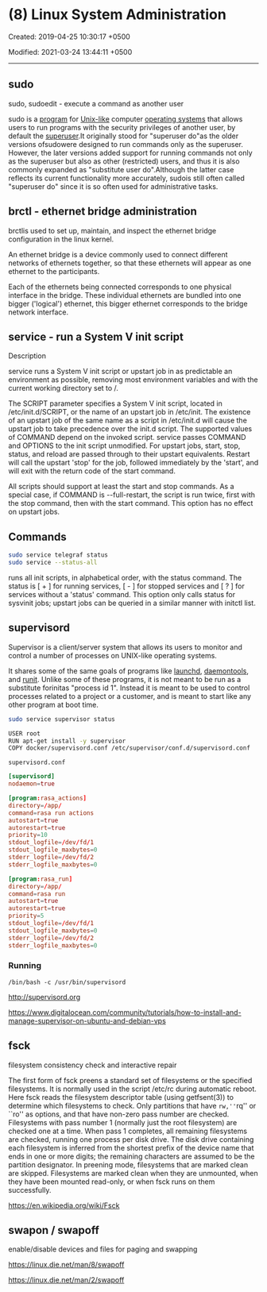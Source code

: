 # (8) Linux System Administration

Created: 2019-04-25 10:30:17 +0500

Modified: 2021-03-24 13:44:11 +0500

---

## sudo

sudo, sudoedit - execute a command as another user

sudo is a [program](https://en.wikipedia.org/wiki/Computer_program) for [Unix-like](https://en.wikipedia.org/wiki/Unix-like) computer [operating systems](https://en.wikipedia.org/wiki/Operating_system) that allows users to run programs with the security privileges of another user, by default the [superuser](https://en.wikipedia.org/wiki/Superuser).It originally stood for "superuser do"as the older versions ofsudowere designed to run commands only as the superuser. However, the later versions added support for running commands not only as the superuser but also as other (restricted) users, and thus it is also commonly expanded as "substitute user do".Although the latter case reflects its current functionality more accurately, sudois still often called "superuser do" since it is so often used for administrative tasks.

## brctl - ethernet bridge administration

brctlis used to set up, maintain, and inspect the ethernet bridge configuration in the linux kernel.

An ethernet bridge is a device commonly used to connect different networks of ethernets together, so that these ethernets will appear as one ethernet to the participants.

Each of the ethernets being connected corresponds to one physical interface in the bridge. These individual ethernets are bundled into one bigger ('logical') ethernet, this bigger ethernet corresponds to the bridge network interface.

## service - run a System V init script

Description

service runs a System V init script or upstart job in as predictable an environment as possible, removing most environment variables and with the current working directory set to /.

The SCRIPT parameter specifies a System V init script, located in /etc/init.d/SCRIPT, or the name of an upstart job in /etc/init. The existence of an upstart job of the same name as a script in /etc/init.d will cause the upstart job to take precedence over the init.d script. The supported values of COMMAND depend on the invoked script. service passes COMMAND and OPTIONS to the init script unmodified. For upstart jobs, start, stop, status, and reload are passed through to their upstart equivalents. Restart will call the upstart 'stop' for the job, followed immediately by the 'start', and will exit with the return code of the start command.

All scripts should support at least the start and stop commands. As a special case, if COMMAND is --full-restart, the script is run twice, first with the stop command, then with the start command. This option has no effect on upstart jobs.

## Commands

```bash
sudo service telegraf status
sudo service --status-all
```

runs all init scripts, in alphabetical order, with the status command. The status is [ + ] for running services, [ - ] for stopped services and [ ? ] for services without a 'status' command. This option only calls status for sysvinit jobs; upstart jobs can be queried in a similar manner with initctl list.

## supervisord

Supervisor is a client/server system that allows its users to monitor and control a number of processes on UNIX-like operating systems.

It shares some of the same goals of programs like [launchd](http://supervisord.org/glossary.html#term-launchd), [daemontools](http://supervisord.org/glossary.html#term-daemontools), and [runit](http://supervisord.org/glossary.html#term-runit). Unlike some of these programs, it is not meant to be run as a substitute forinitas "process id 1". Instead it is meant to be used to control processes related to a project or a customer, and is meant to start like any other program at boot time.

```bash
sudo service supervisor status

USER root
RUN apt-get install -y supervisor
COPY docker/supervisord.conf /etc/supervisor/conf.d/supervisord.conf
```

`supervisord.conf`

```toml
[supervisord]
nodaemon=true

[program:rasa_actions]
directory=/app/
command=rasa run actions
autostart=true
autorestart=true
priority=10
stdout_logfile=/dev/fd/1
stdout_logfile_maxbytes=0
stderr_logfile=/dev/fd/2
stderr_logfile_maxbytes=0

[program:rasa_run]
directory=/app/
command=rasa run
autostart=true
autorestart=true
priority=5
stdout_logfile=/dev/fd/1
stdout_logfile_maxbytes=0
stderr_logfile=/dev/fd/2
stderr_logfile_maxbytes=0
```

### Running

`/bin/bash -c /usr/bin/supervisord`

<http://supervisord.org>

<https://www.digitalocean.com/community/tutorials/how-to-install-and-manage-supervisor-on-ubuntu-and-debian-vps>

## fsck

filesystem consistency check and interactive repair

The first form of fsck preens a standard set of filesystems or the specified filesystems. It is normally used in the script /etc/rc during automatic reboot. Here fsck reads the filesystem descriptor table (using getfsent(3)) to determine which filesystems to check. Only partitions that have ``rw,''``rq'' or ``ro'' as options, and that have non-zero pass number are checked. Filesystems with pass number 1 (normally just the root filesystem) are checked one at a time. When pass 1 completes, all remaining filesystems are checked, running one process per disk drive. The disk drive containing each filesystem is inferred from the shortest prefix of the device name that ends in one or more digits; the remaining characters are assumed to be the partition designator. In preening mode, filesystems that are marked clean are skipped. Filesystems are marked clean when they are unmounted, when they have been mounted read-only, or when fsck runs on them successfully.

<https://en.wikipedia.org/wiki/Fsck>

## swapon / swapoff

enable/disable devices and files for paging and swapping

<https://linux.die.net/man/8/swapoff>

<https://linux.die.net/man/2/swapoff>
